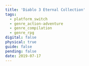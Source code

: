 ```yaml
---
title: 'Diablo 3 Eternal Collection'
tags:
  - platform_switch
  - genre_action-adventure
  - genre_compilation
  - genre_rpg
digital: false
physical: true
guide: false
pending: false
date: 2019-07-17
---
```

